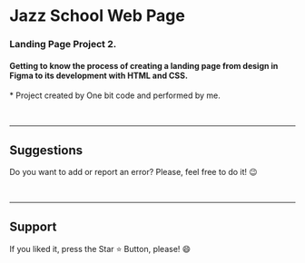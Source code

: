 # Jazz School Web Page 

<h3> Landing Page Project 2. </h3>
<h4>Getting to know the process of creating a landing page from design in Figma to its development with HTML and CSS.</h4>

<p> * Project created by One bit code and performed by me. </p>




<br>
<hr>
<h2> Suggestions </h2>
<p> Do you want to add or report an error? Please, feel free to do it! 😉 </p>

<br>
<hr>
<h2> Support </h2>
<p> If you liked it, press the Star ⭐ Button, please! 😄 </p>
